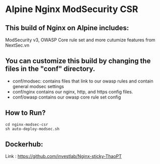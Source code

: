 # Alpine Nginx ModSecurity CSR

## This build of Nginx on Alpine includes:

ModSecurity v3, OWASP Core rule set and more cutumize features from NextSec.vn

## You can customize this build by changing the files in the "conf" directory.

- conf/modsec: contains files that link to our owasp rules and contain general modsec settings
- conf/nginx contains our nginx, http, and https config files.
- conf/owasp contains our owasp core rule set config

## How to Run?
```
cd nginx-modsec-csr
sh auto-deploy-modsec.sh
```
  
## Dockerhub:
Link : https://github.com/investlab/Nginx-sticky-ThaoPT
